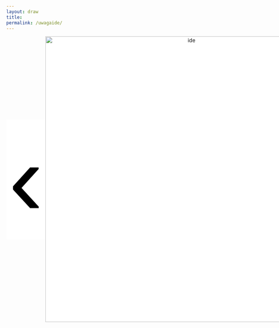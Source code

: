 ```yaml
---
layout: draw
title:
permalink: /uwagaide/
---
```


<div style="text-align:center; display: flex;">
  <div style="flex: 0 0 10%;" class="vertical-center"><button onclick="prevImage();" style="border: 0px; background-color:white;"> <span class="arrowhtml">&#8249;</span> </button> </div>
  <div style="flex: 0 0 80%;"><img class="vertical-center" id="image" src="{{ site.baseurl }}/images/lara/lara_zasada_1.gif" alt="ide" style="width: 80vw"></div>
  <div style="flex: 0 0 10%;" class="vertical-center"><button onclick="nextImage();" style="border: 0px; background-color:white;"> <span class="arrowhtml">&#8250;</span> </button></div>
</div>


<script>

var index      = 0;
var index_no   = 9;
var image_list = ["{{ site.baseurl }}/images/lara/lara_zasada_1.gif",
                  "{{ site.baseurl }}/images/lara/lara_zasada_2.gif",
                  "{{ site.baseurl }}/images/lara/lara_zasada_3.gif",
                  "{{ site.baseurl }}/images/lara/lara_zasada_4.gif",
                  "{{ site.baseurl }}/images/lara/lara_zasada_5.gif",
                  "{{ site.baseurl }}/images/lara/lara_zasada_6.gif",
                  "{{ site.baseurl }}/images/lara/lara_zasada_7.gif",
                  "{{ site.baseurl }}/images/lara/lara_zasada_8.gif",
                  "{{ site.baseurl }}/images/lara/lara_zasada_9.gif"
                  ]

function prevImage()
{
  var img = document.getElementById("image");
  if (index != 0) {
    index = (index - 1) % index_no;
  }
  else {
    index = index_no - 1;
  }
  img.src = image_list[index];
  return false;
}

function nextImage()
{
  var img = document.getElementById("image");
  index = (index + 1) % index_no;
  img.src = image_list[index];
  return false;
}

</script>


<style>

.arrowhtml {
  color: black;
  font-size: 7vh;
}

.vertical-center {
  margin: auto;
  display: flex;
  align-items: center;
  justify-content: center;
  border-width: 0px;
  background-color: white;
}

.arrowhtml:hover {
    color: red;
    font-size: 7vh;
  }

</style>
